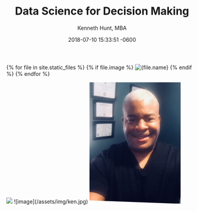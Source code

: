 ﻿---
layout: post
title:  "Data Science for Decision Making"
date:   2018-07-10 15:33:51 -0600
author: "Kenneth Hunt, MBA"
image: ken.jpg
---
{% for file in site.static_files %}
  {% if file.image %}
    <img src="{{file.path}}" alt="{file.name}">
  {% endif %}
{% endfor %}




<img src="{{kennethhunt.github.io}}/assets/img/ken.jpg" class='img-responsive'>
![image](/assets/img/ken.jpg)

<img src="/assets/img/ken.jpg" alt="">